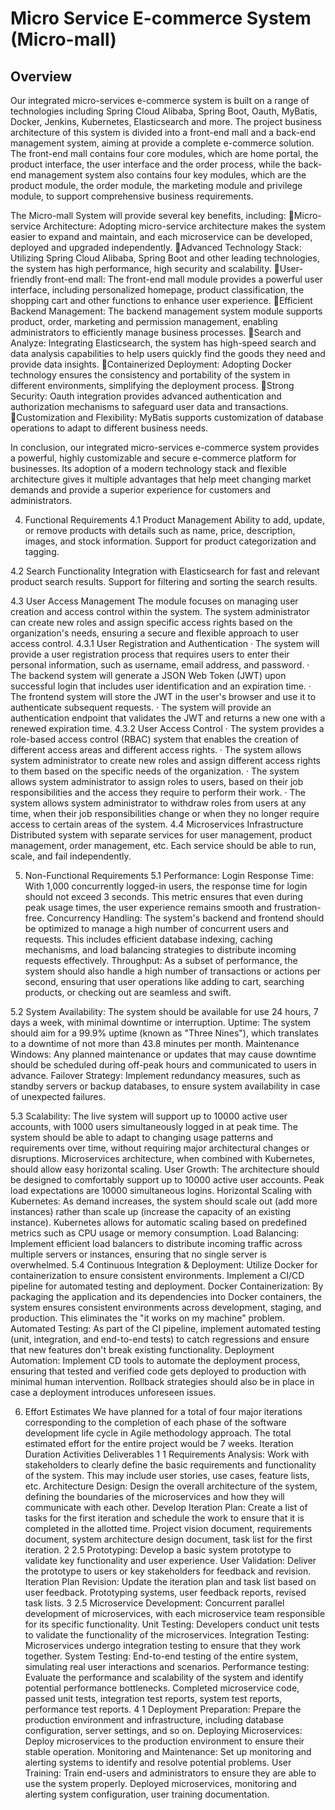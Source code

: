 # Micro Service E-commerce System (Micro-mall)

## Overview
Our integrated micro-services e-commerce system is built on a range of technologies including Spring Cloud Alibaba, Spring Boot, Oauth, MyBatis, Docker, Jenkins, Kubernetes, Elasticsearch and more. The project business architecture of this system is divided into a front-end mall and a back-end management system, aiming  at provide a complete e-commerce solution. The front-end mall contains four core modules, which are home portal, the product interface, the user interface and the order process, while the back-end management system also contains four key modules, which are the product module, the order module, the marketing module and privilege module, to support comprehensive business requirements.

The Micro-mall System will provide several key benefits, including:
Micro-service Architecture: Adopting micro-service architecture makes the system easier to expand and maintain, and each microservice can be developed, deployed and upgraded independently.
Advanced Technology Stack: Utilizing Spring Cloud Alibaba, Spring Boot  and other leading technologies, the system has high performance, high security and scalability.
User-friendly front-end mall: The front-end mall module provides a powerful user interface, including personalized homepage, product classification, the shopping cart and other functions to enhance user experience.
Efficient Backend Management: The backend management system module supports product, order, marketing and permission management, enabling administrators to efficiently manage business processes.
Search and Analyze: Integrating Elasticsearch, the system has high-speed search and data analysis capabilities to help users quickly find the goods they need and provide data insights.
Containerized Deployment: Adopting Docker technology ensures the consistency and portability of the system in different environments, simplifying the deployment process.
Strong Security: Oauth integration provides advanced authentication and authorization mechanisms to safeguard user data and transactions.
Customization and Flexibility: MyBatis supports customization of database operations to adapt to different business needs.

In conclusion, our integrated micro-services e-commerce system provides a powerful, highly customizable and secure e-commerce platform for businesses. Its adoption of a modern technology stack and flexible architecture gives it multiple advantages that help meet changing market demands and provide a superior experience for customers and administrators.

4. Functional Requirements
4.1 Product Management
Ability to add, update, or remove products with details such as name, price, description, images, and stock information.
Support for product categorization and tagging.

4.2 Search Functionality
Integration with Elasticsearch for fast and relevant product search results.
Support for filtering and sorting the search results.

4.3 User Access Management
The module focuses on managing user creation and access control within the system. The system administrator can create new roles and assign specific access rights based on the organization's needs, ensuring a secure and flexible approach to user access control.
4.3.1 User Registration and Authentication
· The system will provide a user registration process that requires users to enter their personal information, such as username, email address, and password. 
· The backend system will generate a JSON Web Token (JWT) upon successful login that includes user identification and an expiration time.
· The frontend system will store the JWT in the user's browser and use it to authenticate subsequent requests.
· The system will provide an authentication endpoint that validates the JWT and returns a new one with a renewed expiration time.
4.3.2 User Access Control
· The system provides a role-based access control (RBAC) system that enables the creation of different access areas and different access rights.
· The system allows system administrator to create new roles and assign different access rights to them based on the specific needs of the organization.
· The system allows system administrator to assign roles to users, based on their job responsibilities and the access they require to perform their work.
· The system allows system administrator to withdraw roles from users at any time, when their job responsibilities change or when they no longer require access to certain areas of the system.
4.4 Microservices Infrastructure
Distributed system with separate services for user management, product management, order management, etc.
Each service should be able to run, scale, and fail independently.

5. Non-Functional Requirements
5.1 Performance: 
Login Response Time: With 1,000 concurrently logged-in users, the response time for login should not exceed 3 seconds. This metric ensures that even during peak usage times, the user experience remains smooth and frustration-free.
Concurrency Handling: The system's backend and frontend should be optimized to manage a high number of concurrent users and requests. This includes efficient database indexing, caching mechanisms, and load balancing strategies to distribute incoming requests effectively.
Throughput: As a subset of performance, the system should also handle a high number of transactions or actions per second, ensuring that user operations like adding to cart, searching products, or checking out are seamless and swift.

5.2 System Availability: The system should be available for use 24 hours, 7 days a week, with minimal downtime or interruption. 
Uptime: The system should aim for a 99.9% uptime (known as "Three Nines"), which translates to a downtime of not more than 43.8 minutes per month.
Maintenance Windows: Any planned maintenance or updates that may cause downtime should be scheduled during off-peak hours and communicated to users in advance.
Failover Strategy: Implement redundancy measures, such as standby servers or backup databases, to ensure system availability in case of unexpected failures.

5.3 Scalability: The live system will support up to 10000 active user accounts, with 1000 users simultaneously logged in at peak time. The system should be able to adapt to changing usage patterns and requirements over time, without requiring major architectural changes or disruptions. Microservices architecture, when combined with Kubernetes, should allow easy horizontal scaling. 
User Growth: The architecture should be designed to comfortably support up to 10000 active user accounts. Peak load expectations are 10000 simultaneous logins.
Horizontal Scaling with Kubernetes: As demand increases, the system should scale out (add more instances) rather than scale up (increase the capacity of an existing instance). Kubernetes allows for automatic scaling based on predefined metrics such as CPU usage or memory consumption.
Load Balancing: Implement efficient load balancers to distribute incoming traffic across multiple servers or instances, ensuring that no single server is overwhelmed.
5.4 Continuous Integration & Deployment:
Utilize Docker for containerization to ensure consistent environments.
Implement a CI/CD pipeline for automated testing and deployment.
Docker Containerization: By packaging the application and its dependencies into Docker containers, the system ensures consistent environments across development, staging, and production. This eliminates the "it works on my machine" problem.
Automated Testing: As part of the CI pipeline, implement automated testing (unit, integration, and end-to-end tests) to catch regressions and ensure that new features don't break existing functionality.
Deployment Automation: Implement CD tools to automate the deployment process, ensuring that tested and verified code gets deployed to production with minimal human intervention. Rollback strategies should also be in place in case a deployment introduces unforeseen issues.

6. Effort Estimates 
We have planned for a total of four major iterations corresponding to the completion of each phase of the software development life cycle in Agile methodology approach. The total estimated effort for the entire project would be 7 weeks.
Iteration	Duration	Activities	Deliverables
1	1	Requirements Analysis: Work with stakeholders to clearly define the basic requirements and functionality of the system. This may include user stories, use cases, feature lists, etc.
Architecture Design: Design the overall architecture of the system, defining the boundaries of the microservices and how they will communicate with each other.
Develop Iteration Plan: Create a list of tasks for the first iteration and schedule the work to ensure that it is completed in the allotted time.	Project vision document, requirements document, system architecture design document, task list for the first iteration.
2	2.5	Prototyping: Develop a basic system prototype to validate key functionality and user experience.
User Validation: Deliver the prototype to users or key stakeholders for feedback and revision.
Iteration Plan Revision: Update the iteration plan and task list based on user feedback.	Prototyping systems, user feedback reports, revised task lists.
3	2.5	Microservice Development: Concurrent parallel development of microservices, with each microservice team responsible for its specific functionality.
Unit Testing: Developers conduct unit tests to validate the functionality of the microservices.
Integration Testing: Microservices undergo integration testing to ensure that they work together.
System Testing: End-to-end testing of the entire system, simulating real user interactions and scenarios.
Performance testing: Evaluate the performance and scalability of the system and identify potential performance bottlenecks.	Completed microservice code, passed unit tests, integration test reports, system test reports, performance test reports.
4	1	Deployment Preparation: Prepare the production environment and infrastructure, including database configuration, server settings, and so on.
Deploying Microservices: Deploy microservices to the production environment to ensure their stable operation.
Monitoring and Maintenance: Set up monitoring and alerting systems to identify and resolve potential problems.
User Training: Train end-users and administrators to ensure they are able to use the system properly.	Deployed microservices, monitoring and alerting system configuration, user training documentation.
